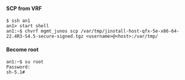 #### SCP from VRF
```
$ ssh an1
an1> start shell
an1:~$ chvrf mgmt_junos scp /var/tmp/jinstall-host-qfx-5e-x86-64-22.4R3-S4.5-secure-signed.tgz <username>@<host>:/var/tmp/
```
#### Become root
```
an1:~$ su root
Password:
sh-5.1#
```
